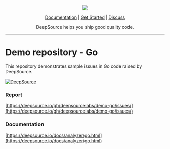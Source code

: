 <p align="center">
  <img src="https://cms.deepsource.io/logo-wordmark-dark.svg" />
</p>

<p align="center">
  <a href="https://deepsource.io/docs/">Documentation</a> |
  <a href="https://deepsource.io/signup/">Get Started</a> |
  <a href="https://discuss.deepsource.io/">Discuss</a>
</p>

<p align="center">
  DeepSource helps you ship good quality code.
</p>

</p>

---

# Demo repository - Go

This repository demonstrates sample issues in Go code raised by DeepSource.

[![DeepSource](https://deepsource.io/gh/deepsourcelabs/demo-go.svg/?label=active+issues&show_trend=true)](https://deepsource.io/gh/deepsourcelabs/demo-go/?ref=repository-badge)

### Report

[https://deepsource.io/gh/deepsourcelabs/demo-go/issues/](https://deepsource.io/gh/deepsourcelabs/demo-go/issues/)

### Documentation

[https://deepsource.io/docs/analyzer/go.html](https://deepsource.io/docs/analyzer/go.html)
